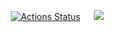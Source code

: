 

&emsp; [![Actions Status](https://github.com/yadimko/backend-project-lvl1/workflows/hexlet-check/badge.svg)](https://github.com/yadimko/backend-project-lvl1/actions) &emsp; <a href="https://codeclimate.com/github/yadimko/backend-project-lvl1/maintainability"><img src="https://api.codeclimate.com/v1/badges/a99a88d28ad37a79dbf6/maintainability" /></a> &emsp;


